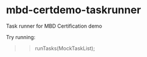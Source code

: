 # mbd-certdemo-taskrunner
Task runner for MBD Certification demo

Try running:

>> runTasks(MockTaskList);